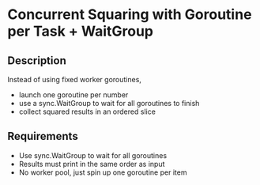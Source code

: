 # Concurrent Squaring with Goroutine per Task + WaitGroup

Description
-

Instead of using fixed worker goroutines,
- launch one goroutine per number
- use a sync.WaitGroup to wait for all goroutines to finish
- collect squared results in an ordered slice

Requirements
-

- Use sync.WaitGroup to wait for all goroutines
- Results must print in the same order as input
- No worker pool, just spin up one goroutine per item